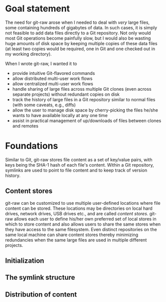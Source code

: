 # Goal statement

The need for git-raw arose when I needed to deal with *very* large files, some containing hundreds of gigabytes of data. In such cases, it is simply not feasible to add data files directly to a Git repository. Not only would most Git operations become painfully slow, but I would also be wasting huge amounts of disk space by keeping multiple copies of these data files (at least two copies would be required, one in Git and one checked out in my working directory).

When I wrote git-raw, I wanted it to

- provide intuitive Git-flavored commands
- allow distributed multi-user work flows
- allow centralized multi-user work flows
- handle sharing of large files across multiple Git clones (even across separate projects) without redundant copies on disk
- track the history of large files in a Git repository similar to normal files (with some caveats, e.g., diffs)
- allow the user to manage disk space by cherry-picking the files he/she wants to have available locally at any one time
- assist in practical management of up/downloads of files between clones and remotes

# Foundations

Similar to Git, git-raw stores file content as a set of key/value pairs, with keys being the SHA-1 hash of each file's content. Within a Git repository, symlinks are used to point to file content and to keep track of version history.

## Content stores

git-raw can be customized to use multiple user-defined locations where file content can be stored. These locations may be directories on local hard drives, network drives, USB drives etc., and are called *content stores*. git-raw allows each user to define his/her own preferred set of local stores in which to store content and also allows users to share the same stores when they have access to the same filesystem. Even distinct repositories on the same local machine can share content stores thereby minimizing redundancies when the same large files are used in multiple different projects.

## Initialization

## The symlink structure

## Distribution of content
